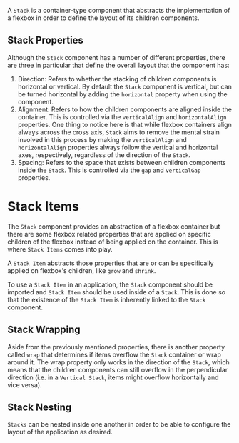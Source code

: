 A `Stack` is a container-type component that abstracts the implementation of a flexbox in order to define the layout of its children components.

## Stack Properties

Although the `Stack` component has a number of different properties, there are three in particular that define the overall layout that the component has:

1. Direction: Refers to whether the stacking of children components is horizontal or vertical. By default the `Stack` component is vertical, but can be turned horizontal by adding the `horizontal` property when using the component.
2. Alignment: Refers to how the children components are aligned inside the container. This is controlled via the `verticalAlign` and `horizontalAlign` properties. One thing to notice here is that while flexbox containers align always across the cross axis, `Stack` aims to remove the mental strain involved in this process by making the `verticalAlign` and `horizontalAlign` properties always follow the vertical and horizontal axes, respectively, regardless of the direction of the `Stack`.
3. Spacing: Refers to the space that exists between children components inside the `Stack`. This is controlled via the `gap` and `verticalGap` properties.

# Stack Items

The `Stack` component provides an abstraction of a flexbox container but there are some flexbox related properties that are applied on specific children of the flexbox instead of being applied on the container. This is where `Stack Items` comes into play.

A `Stack Item` abstracts those properties that are or can be specifically applied on flexbox's children, like `grow` and `shrink`.

To use a `Stack Item` in an application, the `Stack` component should be imported and `Stack.Item` should be used inside of a `Stack`. This is done so that the existence of the `Stack Item` is inherently linked to the `Stack` component.

## Stack Wrapping

Aside from the previously mentioned properties, there is another property called `wrap` that determines if items overflow the `Stack` container or wrap around it. The wrap property only works in the direction of the `Stack`, which means that the children components can still overflow in the perpendicular direction (i.e. in a `Vertical Stack`, items might overflow horizontally and vice versa).

## Stack Nesting

`Stacks` can be nested inside one another in order to be able to configure the layout of the application as desired.
